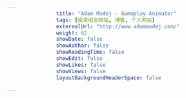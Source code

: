 ---
                title: "Adam Madej - Gameplay Animator"
                tags: [投资组合网站, 博客, 个人网站]
                externalUrl: "http://www.adammadej.com/"
                weight: 62
                showDate: false
                showAuthor: false
                showReadingTime: false
                showEdit: false
                showLikes: false
                showViews: false
                layoutBackgroundHeaderSpace: false
                ---

